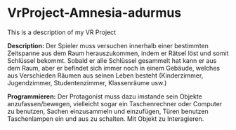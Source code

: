 
# VrProject-Amnesia-adurmus
This is a description of my VR Project 

**Description:** Der Spieler muss versuchen innerhalb einer bestimmten Zeitspanne aus dem Raum herauszukommen, indem er Rätsel löst und somit Schlüssel bekommt. Sobald er alle Schlüssel gesammelt hat kann er aus dem Raum, aber er befindet sich immer noch in einem Gebäude, welches aus Verschieden Räumen aus seinen Leben besteht (Kinderzimmer, Jugendzimmer, Studentenzimmer, Klassenräume usw.)

**Programmieren:** Der Protagonist muss dazu imstande sein Objekte anzufassen/bewegen, vielleicht sogar ein Taschenrechner oder Computer zu benutzen, Sachen einzusammeln und einzufügen, Türen benutzen Taschenlampen ein und aus zu schalten. Mit Objekt zu Interagieren. 
